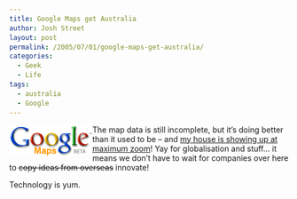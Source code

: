 ```yaml
---
title: Google Maps get Australia
author: Josh Street
layout: post
permalink: /2005/07/01/google-maps-get-australia/
categories:
  - Geek
  - Life
tags:
  - australia
  - Google
---
```

[<img src='/blog/wp-content/2005/07/maps_res_logo.png' alt='Google Maps logo' style='float:left;' />][1]The map data is still incomplete, but it&#8217;s doing better than it used to be &#8211; and [my house is showing up at maximum zoom][2]! Yay for globalisation and stuff&#8230; it means we don&#8217;t have to wait for companies over here to <del>copy ideas from overseas</del> innovate!

Technology is yum.

 [1]: http://maps.google.com/
 [2]: http://maps.google.com/maps?ll=-33.918979,151.236999&spn=0.006788,0.010111&t=k